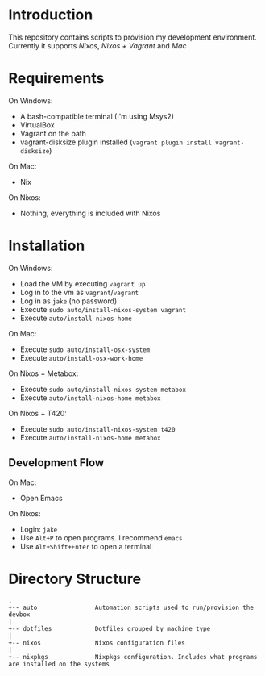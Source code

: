 Introduction
============
This repository contains scripts to provision my development environment. Currently it supports *Nixos*, *Nixos + Vagrant* and *Mac*

Requirements
============

On Windows:

- A bash-compatible terminal (I'm using Msys2)
- VirtualBox
- Vagrant on the path
- vagrant-disksize plugin installed (`vagrant plugin install vagrant-disksize`)

On Mac:

- Nix

On Nixos:

- Nothing, everything is included with Nixos

Installation
=====

On Windows:

- Load the VM by executing `vagrant up`
- Log in to the vm as `vagrant`/`vagrant`
- Log in as `jake` (no password)
- Execute `sudo auto/install-nixos-system vagrant`
- Execute `auto/install-nixos-home`

On Mac:

- Execute `sudo auto/install-osx-system`
- Execute `auto/install-osx-work-home`

On Nixos + Metabox:

- Execute `sudo auto/install-nixos-system metabox`
- Execute `auto/install-nixos-home metabox`

On Nixos + T420:

- Execute `sudo auto/install-nixos-system t420`
- Execute `auto/install-nixos-home metabox`

Development Flow
----------------

On Mac:

- Open Emacs

On Nixos:

- Login: `jake`
- Use `Alt+P` to open programs. I recommend `emacs`
- Use `Alt+Shift+Enter` to open a terminal


Directory Structure
===================

    .
    +-- auto                Automation scripts used to run/provision the devbox
    |
    +-- dotfiles            Dotfiles grouped by machine type
    |
    +-- nixos               Nixos configuration files
    |
    +-- nixpkgs             Nixpkgs configuration. Includes what programs are installed on the systems
